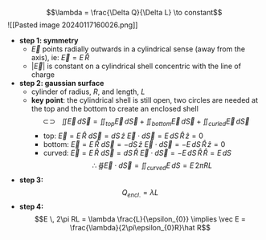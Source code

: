 $$\lambda = \frac{\Delta Q}{\Delta L} \to constant$$
![[Pasted image 20240117160026.png]]
- **step 1: symmetry**
	- $\vec E$ points radially outwards in a cylindrical sense (away from the axis), ie: $\vec E = E \, \hat R$
	- $|\vec E|$ is constant on a cylindrical shell concentric with the line of charge
- **step 2: gaussian surface**
	- cylinder of radius, $R$, and length, $L$
	- **key point**: the cylindrical shell is still open, two circles are needed at the top and the bottom to create an enclosed shell
	$$\newcommand{\oiint}{\subset\!\supset \!\!\!\!\!\!\!\!\!\!\iint}
	\oiint \vec E \, d\vec S = \iint_{top} \vec E \, d\vec S + \iint_{bottom}\vec E \, d\vec S + \iint _{curled} \vec E \, d\vec S$$
		- top: 
			$\vec E = E \, \hat R$
			$d\vec S = dS \, \hat z$
			$\vec E \cdot d\vec S = E \, dS \, \hat R \, \hat z = 0$
		- bottom: 
			$\vec E = E \,\hat R$ 
			$d\vec S = -dS \, \hat z$
			$\vec E \cdot d\vec S = -E \, dS \, \hat R \, \hat z = 0$
		- curved: 
			$\vec E = E \,\hat R$ 
			$d\vec S = dS \, \hat R$
			$\vec E \cdot d\vec S = -E \, dS \, \hat R \, \hat R = E \, dS$
		$$\therefore \;\oiint \vec E \cdot d\vec S = \iint_{curved}E \, dS = E \, 2\pi R L$$
- **step 3:** $$Q_{encl.}=\lambda L$$
- **step 4:** $$E \, 2\pi RL = \lambda \frac{L}{\epsilon_{0}} \implies \vec E = \frac{\lambda}{2\pi\epsilon_{0}R}\hat R$$

